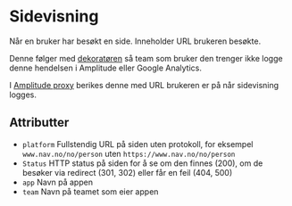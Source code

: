 # Sidevisning

Når en bruker har besøkt en side. Inneholder URL brukeren besøkte.

Denne følger med [dekoratøren](https://github.com/navikt/nav-dekoratoren) så team som bruker den trenger ikke logge denne hendelsen i Amplitude eller Google Analytics.

I [Amplitude proxy](https://github.com/navikt/amplitude-proxy) berikes denne med URL brukeren er på når sidevisning logges.

## Attributter

* `platform` Fullstendig URL på siden uten protokoll, for eksempel `www.nav.no/no/person` uten `https://www.nav.no/no/person`
* `Status` HTTP status på siden for å se om den finnes (200), om de besøker via redirect (301, 302) eller får en feil (404, 500)
* `app` Navn på appen
* `team` Navn på teamet som eier appen